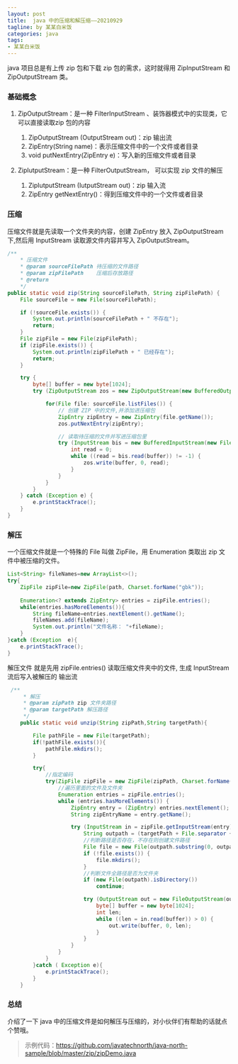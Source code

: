 ```yaml
---
layout: post
title:  java 中的压缩和解压缩——20210929
tagline: by 某某白米饭
categories: java
tags:
- 某某白米饭
---
```


java 项目总是有上传 zip 包和下载 zip 包的需求，这时就得用 ZipInputStream 和 ZipOutputStream 类。

<!--more-->

### 基础概念

1. ZipOutputStream：是一种 FilterInputStream 、装饰器模式中的实现类，它可以直接读取zip 包的内容

    1. ZipOutputStream (OutputStream out)：zip 输出流
    2. ZipEntry(String name)：表示压缩文件中的一个文件或者目录
    3. void putNextEntry(ZipEntry e)：写入新的压缩文件或者目录

2. ZipIutputStream：是一种 FilterOutputStream， 可以实现 zip 文件的解压

    1. ZipIutputStream (IutputStream out)：zip 输入流
    2. ZipEntry getNextEntry()：得到压缩文件中的一个文件或者目录


### 压缩

压缩文件就是先读取一个文件夹的内容，创建 ZipEntry 放入 ZipOutputStream 下,然后用 InputStream 读取源文件内容并写入 ZipOutputStream。

```java
/**
    * 压缩文件
    * @param sourceFilePath 待压缩的文件路径
    * @param zipFilePath    压缩后存放路径
    * @return
    */
public static void zip(String sourceFilePath, String zipFilePath) {
    File sourceFile = new File(sourceFilePath);

    if (!sourceFile.exists()) {
        System.out.println(sourceFilePath + " 不存在");
        return;
    }
    File zipFile = new File(zipFilePath);
    if (zipFile.exists()) {
        System.out.println(zipFilePath + " 已经存在");
        return;
    }

    try {
        byte[] buffer = new byte[1024];
        try (ZipOutputStream zos = new ZipOutputStream(new BufferedOutputStream(new FileOutputStream(zipFile)))){

            for(File file: sourceFile.listFiles()) {
                // 创建 ZIP 中的文件,并添加进压缩包
                ZipEntry zipEntry = new ZipEntry(file.getName());
                zos.putNextEntry(zipEntry);

                // 读取待压缩的文件并写进压缩包里
                try (InputStream bis = new BufferedInputStream(new FileInputStream(file))){
                    int read = 0;
                    while ((read = bis.read(buffer)) != -1) {
                        zos.write(buffer, 0, read);
                    }
                }
            }
        }
    } catch (Exception e) {
        e.printStackTrace();
    }
}

```


### 解压

一个压缩文件就是一个特殊的 File 叫做 ZipFile，用 Enumeration 类取出 zip 文件中被压缩的文件。

```java
List<String> fileNames=new ArrayList<>();
try{
    ZipFile zipFile=new ZipFile(path, Charset.forName("gbk"));
    
    Enumeration<? extends ZipEntry> entries = zipFile.entries();
    while(entries.hasMoreElements()){
        String fileName=entries.nextElement().getName();
        fileNames.add(fileName);
        System.out.println("文件名称： "+fileName);
    }
}catch (Exception  e){
    e.printStackTrace();
}
```

解压文件 就是先用 zipFile.entries() 读取压缩文件夹中的文件, 生成 InputStream 流后写入被解压的 输出流

```java
 /**
     * 解压
     * @param zipPath zip 文件夹路径
     * @param targetPath 解压路径
     */
    public static void unzip(String zipPath,String targetPath){

        File pathFile = new File(targetPath);
        if(!pathFile.exists()){
            pathFile.mkdirs();
        }

        try{
            //指定编码
            try(ZipFile zipFile = new ZipFile(zipPath, Charset.forName("gbk"))) {
                //遍历里面的文件及文件夹
                Enumeration entries = zipFile.entries();
                while (entries.hasMoreElements()) {
                    ZipEntry entry = (ZipEntry) entries.nextElement();
                    String zipEntryName = entry.getName();

                    try (InputStream in = zipFile.getInputStream(entry)) {
                        String outpath = (targetPath + File.separator + zipEntryName);
                        //判断路径是否存在，不存在则创建文件路径
                        File file = new File(outpath.substring(0, outpath.lastIndexOf(File.separator)));
                        if (!file.exists()) {
                            file.mkdirs();
                        }
                        //判断文件全路径是否为文件夹
                        if (new File(outpath).isDirectory())
                            continue;

                        try (OutputStream out = new FileOutputStream(outpath)) {
                            byte[] buffer = new byte[1024];
                            int len;
                            while ((len = in.read(buffer)) > 0) {
                                out.write(buffer, 0, len);
                            }
                        }
                    }
                }
            }
        }catch ( Exception e){
            e.printStackTrace();
        }
    }
```

### 总结

介绍了一下 java 中的压缩文件是如何解压与压缩的，对小伙伴们有帮助的话就点个赞哦。

> 示例代码：<https://github.com/javatechnorth/java-north-sample/blob/master/zip/zipDemo.java>
